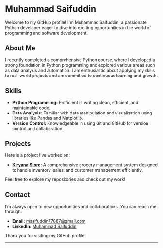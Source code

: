 # Muhammad Saifuddin

Welcome to my GitHub profile! I'm Muhammad Saifuddin, a passionate Python developer eager to dive into exciting opportunities in the world of programming and software development.

## About Me

I recently completed a comprehensive Python course, where I developed a strong foundation in Python programming and explored various areas such as data analysis and automation. I am enthusiastic about applying my skills to real-world projects and am committed to continuous learning and growth.

## Skills

- **Python Programming:** Proficient in writing clean, efficient, and maintainable code.
- **Data Analysis:** Familiar with data manipulation and visualization using libraries like Pandas and Matplotlib.
- **Version Control:** Knowledgeable in using Git and GitHub for version control and collaboration.

## Projects

Here is a project I’ve worked on:

- **[Kiryana Store](kiryana_store.py):** A comprehensive grocery management system designed to handle inventory, sales, and customer management efficiently.

Feel free to explore my repositories and check out my work!

## Contact

I’m always open to new opportunities and collaborations. You can reach me through:

- **Email:** [msaifuddin77887@gmail.com](mailto:msaifuddin77887@gmail.com)
- **LinkedIn:** [Muhammad Saifuddin](https://www.linkedin.com/in/muhammad-saifuddin-793969322/?trk=opento_sprofile_details)

Thank you for visiting my GitHub profile!

---
